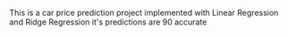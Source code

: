 This is a car price prediction project implemented with Linear Regression and Ridge Regression it's predictions are 90 accurate
